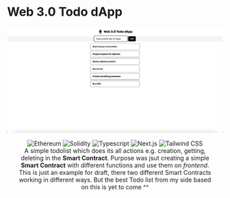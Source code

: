 # Web 3.0 Todo dApp

![Screenshot](./client/public/screenshot2.png)

<div align="center">
  <img src="https://img.shields.io/badge/Ethereum-3C3C3D?style=for-the-badge&logo=Ethereum&logoColor=white" alt="Ethereum">
  <img src="https://img.shields.io/badge/Solidity-%23363636.svg?style=for-the-badge&logo=solidity&logoColor=white" alt="Solidity">
  <img src="https://img.shields.io/badge/typescript-%23007ACC.svg?style=for-the-badge&logo=typescript&logoColor=white" alt="Typescript">
  <img src="https://img.shields.io/badge/Next-black?style=for-the-badge&logo=next.js&logoColor=white" alt="Next.js">
  <img src="https://img.shields.io/badge/tailwindcss-%2338B2AC.svg?style=for-the-badge&logo=tailwind-css&logoColor=white" alt="Tailwind CSS">
</div>

<p align="center" style="width: 90%; margin: 0 auto">
  A simple todolist which does its all actions e.g. creation, getting, deleting in the <b>Smart Contract</b>. Purpose was jsut creating a simple <b>Smart Contract</b> with different functions and use them on <i>frontend</i>. This is just an example for draft, there two different Smart Contracts working in different ways. But the best Todo list from my side based on this is yet to come ^^
</p>